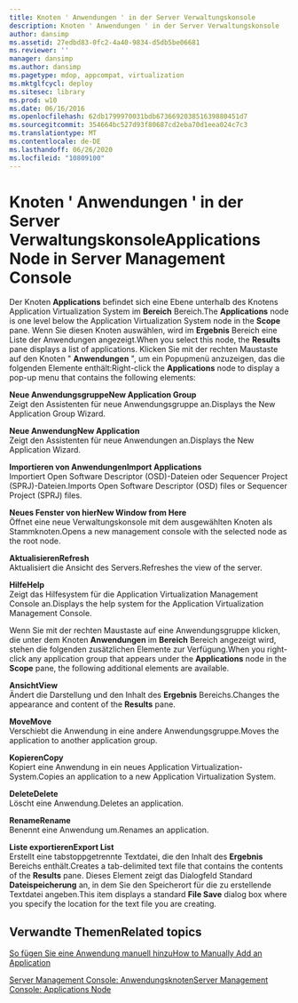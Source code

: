 ```yaml
---
title: Knoten ' Anwendungen ' in der Server Verwaltungskonsole
description: Knoten ' Anwendungen ' in der Server Verwaltungskonsole
author: dansimp
ms.assetid: 27edbd83-0fc2-4a40-9834-d5db5be06681
ms.reviewer: ''
manager: dansimp
ms.author: dansimp
ms.pagetype: mdop, appcompat, virtualization
ms.mktglfcycl: deploy
ms.sitesec: library
ms.prod: w10
ms.date: 06/16/2016
ms.openlocfilehash: 62db1799970031bdb673669203851639880451d7
ms.sourcegitcommit: 354664bc527d93f80687cd2eba70d1eea024c7c3
ms.translationtype: MT
ms.contentlocale: de-DE
ms.lasthandoff: 06/26/2020
ms.locfileid: "10809100"
---
```

# <span data-ttu-id="b175b-103">Knoten ' Anwendungen ' in der Server Verwaltungskonsole</span><span class="sxs-lookup"><span data-stu-id="b175b-103">Applications Node in Server Management Console</span></span>


<span data-ttu-id="b175b-104">Der Knoten **Applications** befindet sich eine Ebene unterhalb des Knotens Application Virtualization System im **Bereich** Bereich.</span><span class="sxs-lookup"><span data-stu-id="b175b-104">The **Applications** node is one level below the Application Virtualization System node in the **Scope** pane.</span></span> <span data-ttu-id="b175b-105">Wenn Sie diesen Knoten auswählen, wird im **Ergebnis** Bereich eine Liste der Anwendungen angezeigt.</span><span class="sxs-lookup"><span data-stu-id="b175b-105">When you select this node, the **Results** pane displays a list of applications.</span></span> <span data-ttu-id="b175b-106">Klicken Sie mit der rechten Maustaste auf den Knoten " **Anwendungen** ", um ein Popupmenü anzuzeigen, das die folgenden Elemente enthält:</span><span class="sxs-lookup"><span data-stu-id="b175b-106">Right-click the **Applications** node to display a pop-up menu that contains the following elements:</span></span>

<a href="" id="new-application-group"></a>**<span data-ttu-id="b175b-107">Neue Anwendungsgruppe</span><span class="sxs-lookup"><span data-stu-id="b175b-107">New Application Group</span></span>**  
<span data-ttu-id="b175b-108">Zeigt den Assistenten für neue Anwendungsgruppe an.</span><span class="sxs-lookup"><span data-stu-id="b175b-108">Displays the New Application Group Wizard.</span></span>

<a href="" id="new-application"></a>**<span data-ttu-id="b175b-109">Neue Anwendung</span><span class="sxs-lookup"><span data-stu-id="b175b-109">New Application</span></span>**  
<span data-ttu-id="b175b-110">Zeigt den Assistenten für neue Anwendungen an.</span><span class="sxs-lookup"><span data-stu-id="b175b-110">Displays the New Application Wizard.</span></span>

<a href="" id="import-applications"></a>**<span data-ttu-id="b175b-111">Importieren von Anwendungen</span><span class="sxs-lookup"><span data-stu-id="b175b-111">Import Applications</span></span>**  
<span data-ttu-id="b175b-112">Importiert Open Software Descriptor (OSD)-Dateien oder Sequencer Project (SPRJ)-Dateien.</span><span class="sxs-lookup"><span data-stu-id="b175b-112">Imports Open Software Descriptor (OSD) files or Sequencer Project (SPRJ) files.</span></span>

<a href="" id="new-window-from-here"></a>**<span data-ttu-id="b175b-113">Neues Fenster von hier</span><span class="sxs-lookup"><span data-stu-id="b175b-113">New Window from Here</span></span>**  
<span data-ttu-id="b175b-114">Öffnet eine neue Verwaltungskonsole mit dem ausgewählten Knoten als Stammknoten.</span><span class="sxs-lookup"><span data-stu-id="b175b-114">Opens a new management console with the selected node as the root node.</span></span>

<a href="" id="refresh"></a>**<span data-ttu-id="b175b-115">Aktualisieren</span><span class="sxs-lookup"><span data-stu-id="b175b-115">Refresh</span></span>**  
<span data-ttu-id="b175b-116">Aktualisiert die Ansicht des Servers.</span><span class="sxs-lookup"><span data-stu-id="b175b-116">Refreshes the view of the server.</span></span>

<a href="" id="help"></a>**<span data-ttu-id="b175b-117">Hilfe</span><span class="sxs-lookup"><span data-stu-id="b175b-117">Help</span></span>**  
<span data-ttu-id="b175b-118">Zeigt das Hilfesystem für die Application Virtualization Management Console an.</span><span class="sxs-lookup"><span data-stu-id="b175b-118">Displays the help system for the Application Virtualization Management Console.</span></span>

<span data-ttu-id="b175b-119">Wenn Sie mit der rechten Maustaste auf eine Anwendungsgruppe klicken, die unter dem Knoten **Anwendungen** im **Bereich** Bereich angezeigt wird, stehen die folgenden zusätzlichen Elemente zur Verfügung.</span><span class="sxs-lookup"><span data-stu-id="b175b-119">When you right-click any application group that appears under the **Applications** node in the **Scope** pane, the following additional elements are available.</span></span>

<a href="" id="view"></a>**<span data-ttu-id="b175b-120">Ansicht</span><span class="sxs-lookup"><span data-stu-id="b175b-120">View</span></span>**  
<span data-ttu-id="b175b-121">Ändert die Darstellung und den Inhalt des **Ergebnis** Bereichs.</span><span class="sxs-lookup"><span data-stu-id="b175b-121">Changes the appearance and content of the **Results** pane.</span></span>

<a href="" id="move"></a>**<span data-ttu-id="b175b-122">Move</span><span class="sxs-lookup"><span data-stu-id="b175b-122">Move</span></span>**  
<span data-ttu-id="b175b-123">Verschiebt die Anwendung in eine andere Anwendungsgruppe.</span><span class="sxs-lookup"><span data-stu-id="b175b-123">Moves the application to another application group.</span></span>

<a href="" id="copy"></a>**<span data-ttu-id="b175b-124">Kopieren</span><span class="sxs-lookup"><span data-stu-id="b175b-124">Copy</span></span>**  
<span data-ttu-id="b175b-125">Kopiert eine Anwendung in ein neues Application Virtualization-System.</span><span class="sxs-lookup"><span data-stu-id="b175b-125">Copies an application to a new Application Virtualization System.</span></span>

<a href="" id="delete"></a>**<span data-ttu-id="b175b-126">Delete</span><span class="sxs-lookup"><span data-stu-id="b175b-126">Delete</span></span>**  
<span data-ttu-id="b175b-127">Löscht eine Anwendung.</span><span class="sxs-lookup"><span data-stu-id="b175b-127">Deletes an application.</span></span>

<a href="" id="rename"></a>**<span data-ttu-id="b175b-128">Rename</span><span class="sxs-lookup"><span data-stu-id="b175b-128">Rename</span></span>**  
<span data-ttu-id="b175b-129">Benennt eine Anwendung um.</span><span class="sxs-lookup"><span data-stu-id="b175b-129">Renames an application.</span></span>

<a href="" id="export-list"></a>**<span data-ttu-id="b175b-130">Liste exportieren</span><span class="sxs-lookup"><span data-stu-id="b175b-130">Export List</span></span>**  
<span data-ttu-id="b175b-131">Erstellt eine tabstoppgetrennte Textdatei, die den Inhalt des **Ergebnis** Bereichs enthält.</span><span class="sxs-lookup"><span data-stu-id="b175b-131">Creates a tab-delimited text file that contains the contents of the **Results** pane.</span></span> <span data-ttu-id="b175b-132">Dieses Element zeigt das Dialogfeld Standard **Dateispeicherung** an, in dem Sie den Speicherort für die zu erstellende Textdatei angeben.</span><span class="sxs-lookup"><span data-stu-id="b175b-132">This item displays a standard **File Save** dialog box where you specify the location for the text file you are creating.</span></span>

## <span data-ttu-id="b175b-133">Verwandte Themen</span><span class="sxs-lookup"><span data-stu-id="b175b-133">Related topics</span></span>


[<span data-ttu-id="b175b-134">So fügen Sie eine Anwendung manuell hinzu</span><span class="sxs-lookup"><span data-stu-id="b175b-134">How to Manually Add an Application</span></span>](how-to-manually-add-an-application.md)

[<span data-ttu-id="b175b-135">Server Management Console: Anwendungsknoten</span><span class="sxs-lookup"><span data-stu-id="b175b-135">Server Management Console: Applications Node</span></span>](server-management-console-applications-node.md)

 

 





